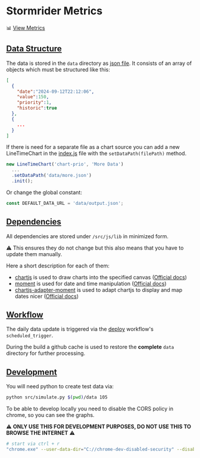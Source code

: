 # Stormrider Metrics

📊 [View Metrics](https://pages.github.siemens.cloud/ico-zambezi/stormrider-metrics/)

## [Data Structure](#data-structure)

The data is stored in the ```data``` directory as [json file](https://pages.github.siemens.cloud/ico-zambezi/stormrider-metrics/data/output.json).
It consists of an array of objects which must be structured like this:
```json
[
  {
    "date":"2024-09-12T22:12:06",
    "value":150,
    "priority":1,
    "historic":true
  },
  {
    ...
  }
]
```
If there is need for a separate file as a chart source you can add a new LineTimeChart in the [index.js](src/js/index.js) file with the ```setDataPath(filePath)``` method.
```js
new LineTimeChart('chart-prio', 'More Data')
  ...
  .setDataPath('data/more.json')
  .init();
```

Or change the global constant:
```js
const DEFAULT_DATA_URL = 'data/output.json';
```

## [Dependencies](#dependencies)

All dependencies are stored under ```/src/js/lib``` in minimized form.

⚠ This ensures they do not change but this also means that you have to update them manually.

Here a short description for each of them:
- [chartjs](src/js/lib/chart.4.4.7.min.js) is used to draw charts into the specified canvas ([Official docs](https://www.chartjs.org/docs/latest/samples/information.html))
- [moment](src/js/lib/moment.2.30.1.min.js) is used for date and time manipulation ([Official docs](https://momentjs.com/docs/#/use-it/browser/))
- [chartjs-adapter-moment](src/js/lib/chartjs-adapter-moment.1.0.1.min.js) is used to adapt chartjs to display and map dates nicer ([Official docs](https://cdnjs.com/libraries/chartjs-adapter-moment))


## [Workflow](#workflow)

The daily data update is triggered via the [deploy](.github/workflows/deploy.yml) workflow's ```scheduled_trigger```.

During the build a github cache is used to restore the **complete** ```data``` directory for further processing.

## [Development](#development)

You will need python to create test data via:
```sh
python src/simulate.py $(pwd)/data 105
```

To be able to develop locally you need to disable the CORS policy in chrome, so you can see the graphs.

⚠ **ONLY USE THIS FOR DEVELOPMENT PURPOSES, DO NOT USE THIS TO BROWSE THE INTERNET** ⚠
```sh
# start via ctrl + r
"chrome.exe" --user-data-dir="C://chrome-dev-disabled-security" --disable-web-security --disable-site-isolation-trials
```
